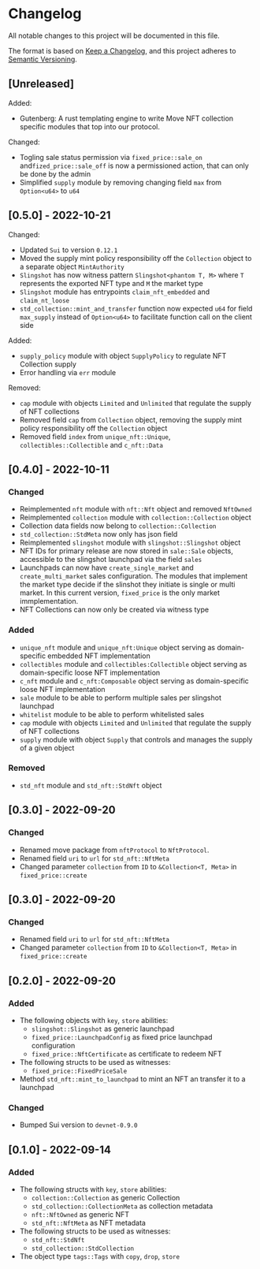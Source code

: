 # Changelog

All notable changes to this project will be documented in this file.

The format is based on [Keep a
Changelog](https://keepachangelog.com/en/1.0.0/), and this project adheres to
[Semantic Versioning](https://semver.org/spec/v2.0.0.html).

## [Unreleased]

Added:
- Gutenberg: A rust templating engine to write Move NFT collection specific
  modules that top into our protocol.

Changed:

- Togling sale status permission via `fixed_price::sale_on` and`fized_price::sale_off` is now a permissioned action, that can only be done by the admin
- Simplified `supply` module by removing changing field `max` from `Option<u64>` to `u64`

## [0.5.0] - 2022-10-21

Changed:

- Updated `Sui` to version `0.12.1`
- Moved the supply mint policy responsibility off the `Collection` object to a separate
  object `MintAuthority`
- `Slingshot` has now witness pattern `Slingshot<phantom T, M>` where
  `T` represents the exported NFT type and `M` the market type
- `Slingshot` module has entrypoints `claim_nft_embedded` and `claim_nt_loose`
- `std_collection::mint_and_transfer` function now expected `u64` for field `max_supply` instead of `Option<u64>` to facilitate function call on the client side

Added:

- `supply_policy` module with object `SupplyPolicy` to regulate NFT Collection supply
- Error handling via `err` module

Removed:

- `cap` module with objects `Limited` and `Unlimited` that regulate the supply
  of NFT collections
- Removed field `cap` from `Collection` object, removing the supply mint policy
  responsibility off the `Collection` object
- Removed field `index` from `unique_nft::Unique`, `collectibles::Collectible` and
  `c_nft::Data`

## [0.4.0] - 2022-10-11

### Changed

- Reimplemented `nft` module with `nft::Nft` object and removed `NftOwned`
- Reimplemented `collection` module with `collection::Collection` object
- Collection data fields now belong to `collection::Collection`
- `std_collection::StdMeta` now only has json field
- Reimplemented `slingshot` module with `slingshot::Slingshot` object
- NFT IDs for primary release are now stored in `sale::Sale` objects, accessible
  to the slingshot launchpad via the field `sales`
- Launchpads can now have `create_single_market` and `create_multi_market` sales
  configuration. The modules that implement the market type decide if the slinshot they initiate is single or multi market. In this current version, `fixed_price` is the only market immplementation.
- NFT Collections can now only be created via witness type

### Added

- `unique_nft` module and `unique_nft:Unique` object serving as domain-specific
  embedded NFT implementation
- `collectibles` module and `collectibles:Collectible` object serving as domain-specific
  loose NFT implementation
- `c_nft` module and `c_nft:Composable` object serving as domain-specific
  loose NFT implementation
- `sale` module to be able to perform multiple sales per slingshot launchpad
- `whitelist` module to be able to perform whitelisted sales
- `cap` module with objects `Limited` and `Unlimited` that regulate the supply
  of NFT collections
- `supply` module with object `Supply` that controls and manages the supply of a given
  object

### Removed

- `std_nft` module and `std_nft::StdNft` object

## [0.3.0] - 2022-09-20

### Changed

- Renamed move package from `nftProtocol` to `NftProtocol`.
- Renamed field `uri` to `url` for `std_nft::NftMeta`
- Changed parameter `collection` from `ID` to `&Collection<T, Meta>`
  in `fixed_price::create`

## [0.3.0] - 2022-09-20

### Changed

- Renamed field `uri` to `url` for `std_nft::NftMeta`
- Changed parameter `collection` from `ID` to `&Collection<T, Meta>`
  in `fixed_price::create`

## [0.2.0] - 2022-09-20

### Added

- The following objects with `key`, `store` abilities:
  - `slingshot::Slingshot` as generic launchpad
  - `fixed_price::LaunchpadConfig` as fixed price launchpad configuration
  - `fixed_price::NftCertificate` as certificate to redeem NFT
- The following structs to be used as witnesses:
  - `fixed_price::FixedPriceSale`
- Method `std_nft::mint_to_launchpad` to mint an NFT an transfer it to a
  launchpad

### Changed

- Bumped Sui version to `devnet-0.9.0`

## [0.1.0] - 2022-09-14

### Added

- The following structs with `key`, `store` abilities:
  - `collection::Collection` as generic Collection
  - `std_collection::CollectionMeta` as collection metadata
  - `nft::NftOwned` as generic NFT
  - `std_nft::NftMeta` as NFT metadata
- The following structs to be used as witnesses:
  - `std_nft::StdNft`
  - `std_collection::StdCollection`
- The object type `tags::Tags` with `copy`, `drop`, `store`
